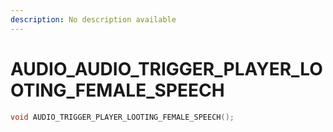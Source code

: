 ```yaml
---
description: No description available 
---
```


# AUDIO\_AUDIO_TRIGGER_PLAYER_LOOTING_FEMALE_SPEECH

```cpp
void AUDIO_TRIGGER_PLAYER_LOOTING_FEMALE_SPEECH();
```